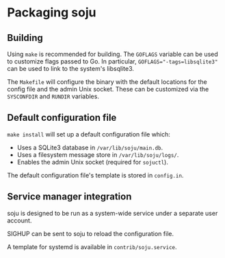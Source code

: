 # Packaging soju

## Building

Using `make` is recommended for building. The `GOFLAGS` variable can be used to
customize flags passed to Go. In particular, `GOFLAGS="-tags=libsqlite3"` can
be used to link to the system's libsqlite3.

The `Makefile` will configure the binary with the default locations for the
config file and the admin Unix socket. These can be customized via the
`SYSCONFDIR` and `RUNDIR` variables.

## Default configuration file

`make install` will set up a default configuration file which:

- Uses a SQLite3 database in `/var/lib/soju/main.db`.
- Uses a filesystem message store in `/var/lib/soju/logs/`.
- Enables the admin Unix socket (required for `sojuctl`).

The default configuration file's template is stored in `config.in`.

## Service manager integration

soju is designed to be run as a system-wide service under a separate user
account.

SIGHUP can be sent to soju to reload the configuration file.

A template for systemd is available in `contrib/soju.service`.
